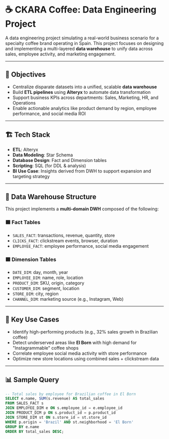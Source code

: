 # ☕ CKARA Coffee: Data Engineering Project

A data engineering project simulating a real-world business scenario for a specialty coffee brand operating in Spain. This project focuses on designing and implementing a multi-layered **data warehouse** to unify data across sales, employee activity, and marketing engagement.

---

## 📌 Objectives

- Centralize disparate datasets into a unified, scalable **data warehouse**
- Build **ETL pipelines** using **Alteryx** to automate data transformation
- Support business KPIs across departments: Sales, Marketing, HR, and Operations
- Enable actionable analytics like product demand by region, employee performance, and social media ROI

---

## 🏗️ Tech Stack

- **ETL**: Alteryx
- **Data Modeling**: Star Schema
- **Database Design**: Fact and Dimension tables
- **Scripting**: SQL (for DDL & analysis)
- **BI Use Case**: Insights derived from DWH to support expansion and targeting strategy

---

## 🧱 Data Warehouse Structure

This project implements a **multi-domain DWH** composed of the following:

### 🟦 Fact Tables
- `SALES_FACT`: transactions, revenue, quantity, store
- `CLICKS_FACT`: clickstream events, browser, duration
- `EMPLOYEE_FACT`: employee performance, social media engagement

### 🟩 Dimension Tables
- `DATE_DIM`: day, month, year
- `EMPLOYEE_DIM`: name, role, location
- `PRODUCT_DIM`: SKU, origin, category
- `CUSTOMER_DIM`: segment, location
- `STORE_DIM`: city, region
- `CHANNEL_DIM`: marketing source (e.g., Instagram, Web)

---

## 🧪 Key Use Cases

- Identify high-performing products (e.g., 32% sales growth in Brazilian coffee)
- Detect underserved areas like **El Born** with high demand for "Instagrammable" coffee shops
- Correlate employee social media activity with store performance
- Optimize new store locations using combined sales + clickstream data

---

## 📊 Sample Query

```sql
-- Total sales by employee for Brazilian coffee in El Born
SELECT e.name, SUM(s.revenue) AS total_sales
FROM SALES_FACT s
JOIN EMPLOYEE_DIM e ON s.employee_id = e.employee_id
JOIN PRODUCT_DIM p ON s.product_id = p.product_id
JOIN STORE_DIM st ON s.store_id = st.store_id
WHERE p.origin = 'Brazil' AND st.neighborhood = 'El Born'
GROUP BY e.name
ORDER BY total_sales DESC;
